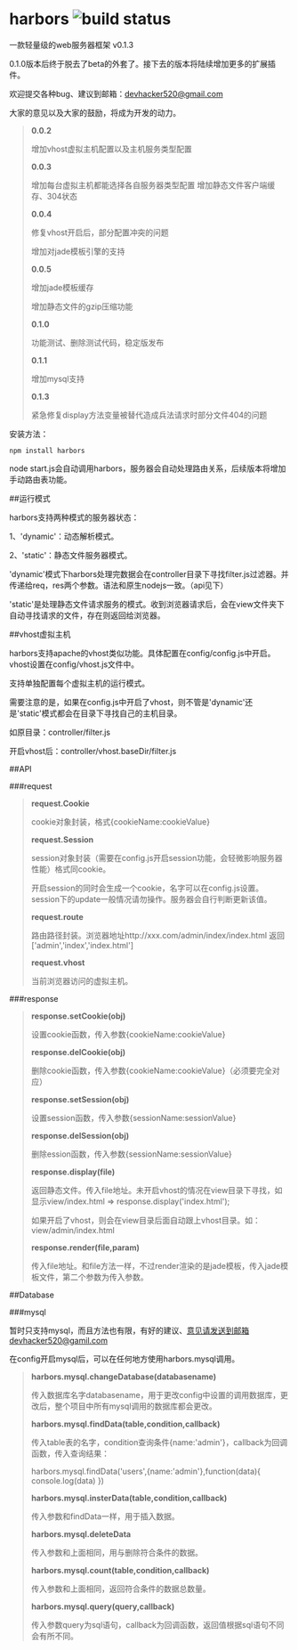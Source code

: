 harbors ![build status](https://secure.travis-ci.org/coreyti/showdown.png)
=======

一款轻量级的web服务器框架 v0.1.3

  0.1.0版本后终于脱去了beta的外套了。接下去的版本将陆续增加更多的扩展插件。

  欢迎提交各种bug、建议到邮箱：devhacker520@gmail.com

  大家的意见以及大家的鼓励，将成为开发的动力。

  >**0.0.2**
  >
  >增加vhost虚拟主机配置以及主机服务类型配置
  >
  >**0.0.3**
  >
  >增加每台虚拟主机都能选择各自服务器类型配置
  >增加静态文件客户端缓存、304状态
  >
  >**0.0.4**
  >
  >修复vhost开启后，部分配置冲突的问题
  >
  >增加对jade模板引擎的支持
  >
  >**0.0.5**
  >
  >增加jade模板缓存
  >
  >增加静态文件的gzip压缩功能
  >
  >**0.1.0**
  >
  >功能测试、删除测试代码，稳定版发布
  >
  >**0.1.1**
  >
  >增加mysql支持
  >
  >**0.1.3**
  >
  >紧急修复display方法变量被替代造成兵法请求时部分文件404的问题

安装方法：

    npm install harbors

node start.js会自动调用harbors，服务器会自动处理路由关系，后续版本将增加手动路由表功能。



##运行模式

harbors支持两种模式的服务器状态：

1、'dynamic'：动态解析模式。

2、'static'：静态文件服务器模式。


'dynamic'模式下harbors处理完数据会在controller目录下寻找filter.js过滤器。并传递给req，res两个参数。语法和原生nodejs一致。（api见下）

'static'是处理静态文件请求服务的模式。收到浏览器请求后，会在view文件夹下自动寻找请求的文件，存在则返回给浏览器。

##vhost虚拟主机

harbors支持apache的vhost类似功能。具体配置在config/config.js中开启。vhost设置在config/vhost.js文件中。

支持单独配置每个虚拟主机的运行模式。

需要注意的是，如果在config.js中开启了vhost，则不管是'dynamic'还是'static'模式都会在目录下寻找自己的主机目录。

如原目录：controller/filter.js

开启vhost后：controller/vhost.baseDir/filter.js



##API

###request

  >**request.Cookie**
  >
  >cookie对象封装，格式{cookieName:cookieValue}
  >
  >**request.Session**
  >
  >session对象封装（需要在config.js开启session功能，会轻微影响服务器性能）格式同cookie。
  >
  >开启session的同时会生成一个cookie，名字可以在config.js设置。session下的update一般情况请勿操作。服务器会自行判断更新该值。
  >
  >**request.route**
  >
  >路由路径封装。浏览器地址http://xxx.com/admin/index/index.html 返回 ['admin','index','index.html']
  >
  >**request.vhost**
  >
  >当前浏览器访问的虚拟主机。

###response

  >**response.setCookie(obj)**
  >
  >设置cookie函数，传入参数{cookieName:cookieValue}
  >
  >**response.delCookie(obj)**
  >
  >删除cookie函数，传入参数{cookieName:cookieValue}（必须要完全对应）
  >
  >**response.setSession(obj)**
  >
  >设置session函数，传入参数{sessionName:sessionValue}
  >
  >**response.delSession(obj)**
  >
  >删除ession函数，传入参数{sessionName:sessionValue}
  >
  >**response.display(file)**
  >
  >返回静态文件。传入file地址。未开启vhost的情况在view目录下寻找，如显示view/index.html => response.display('index.html');
  >
  >如果开启了vhost，则会在view目录后面自动跟上vhost目录。如：view/admin/index.html
  >
  >**response.render(file,param)**
  >
  >传入file地址。和file方法一样，不过render渲染的是jade模板，传入jade模板文件，第二个参数为传入参数。

##Database

###mysql

暂时只支持mysql，而且方法也有限，有好的建议、意见请发送到邮箱devhacker520@gamil.com

在config开启mysql后，可以在任何地方使用harbors.mysql调用。

  >**harbors.mysql.changeDatabase(databasename)**
  >
  >传入数据库名字databasename，用于更改config中设置的调用数据库，更改后，整个项目中所有mysql调用的数据库都会更改。
  >
  >**harbors.mysql.findData(table,condition,callback)**
  >
  >传入table表的名字，condition查询条件{name:'admin'}，callback为回调函数，传入查询结果：
  >
  >    harbors.mysql.findData('users',{name:'admin'},function(data){
  >        console.log(data)
  >    })
  >
  >**harbors.mysql.insterData(table,condition,callback)**
  >
  >传入参数和findData一样，用于插入数据。
  >
  >**harbors.mysql.deleteData**
  >
  >传入参数和上面相同，用与删除符合条件的数据。
  >
  >**harbors.mysql.count(table,condition,callback)**
  >
  >传入参数和上面相同，返回符合条件的数据总数量。
  >
  >**harbors.mysql.query(query,callback)**
  >
  >传入参数query为sql语句，callback为回调函数，返回值根据sql语句不同会有所不同。
  >